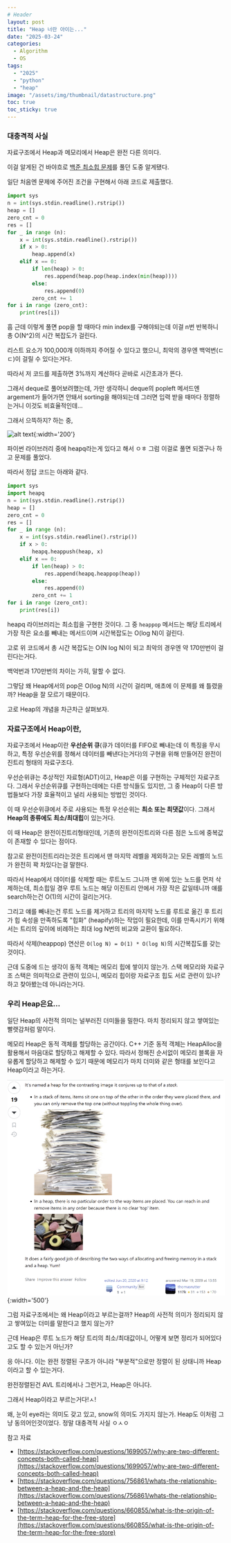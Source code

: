 ```yaml
---
# Header
layout: post
title: "Heap 너란 아이는..."
date: "2025-03-24"
categories: 
  - Algorithm
  - OS
tags: 
  - "2025"
  - "python"
  - "heap"
image: "/assets/img/thumbnail/datastructure.png"
toc: true
toc_sticky: true
---
```


### 대충격적 사실
자료구조에서 Heap과 메모리에서 Heap은 완전 다른 의미다.

이걸 알게된 건 바야흐로
[백준 최소힙 문제](https://www.acmicpc.net/problem/1927)를 풀던 도중 알게됐다.

일단 처음엔 문제에 주어진 조건을 구현해서 아래 코드로 제출했다.
```python
import sys
n = int(sys.stdin.readline().rstrip())
heap = []
zero_cnt = 0
res = []
for _ in range (n):
    x = int(sys.stdin.readline().rstrip())
    if x > 0:
        heap.append(x)
    elif x == 0:
        if len(heap) > 0:
            res.append(heap.pop(heap.index(min(heap))))
        else:
            res.append(0)
        zero_cnt += 1
for i in range (zero_cnt):
    print(res[i])
```
흠 근데 이렇게 풀면 pop을 할 때마다 min index를 구해야되는데 이걸 n번 반복하니 총 O(N^2)의 시간 복잡도가 걸린다.

리스트 요소가 100,000개 이하까지 주어질 수 있다고 했으니,
최악의 경우엔 백억번(ㄷㄷ)이 걸릴 수 있다는거다.

따라서 저 코드를 제출하면 3%까지 계산하다 곧바로 시간초과가 뜬다.

그래서 deque로 풀어보려했는데, 가만 생각하니 deque의 popleft 메서드엔 argement가 들어가면 안돼서 sorting을 해야되는데 그러면 입력 받을 때마다 정렬하는거니 이것도 비효율적인데...

그래서 으뜩하지? 하는 중,

![alt text](https://i.pinimg.com/736x/01/52/51/015251d9b1c2c99338ab666b4de3bdf9.jpg){:width='200'}

파이썬 라이브러리 중에 heapq라는게 있다고 해서 ㅇㅎ 그럼 이걸로 풀면 되겠구나 하고 문제를 풀었다.

따라서 정답 코드는 아래와 같다.
```python
import sys
import heapq
n = int(sys.stdin.readline().rstrip())
heap = []
zero_cnt = 0
res = []
for _ in range (n):
    x = int(sys.stdin.readline().rstrip())
    if x > 0:
        heapq.heappush(heap, x)
    elif x == 0:
        if len(heap) > 0:
            res.append(heapq.heappop(heap))
        else:
            res.append(0)
        zero_cnt += 1
for i in range (zero_cnt):
    print(res[i])
```
heapq 라이브러리는 최소힙을 구현한 것이다. 그 중 `heappop` 메서드는 해당 트리에서 가장 작은 요소를 빼내는 메서드이며 시간복잡도는 O(log N)이 걸린다. 

고로 위 코드에서 총 시간 복잡도는 O(N log N)이 되고 최악의 경우엔 약 170만번이 걸린다는거다.

백억번과 170만번의 차이는 가히, 말할 수 없다.

그렇담 왜 Heap에서의 pop은 O(log N)의 시간이 걸리며, 애초에 이 문제를 왜 틀렸을까? Heap을 잘 모르기 때문이다.

고로 Heap의 개념을 차근차근 살펴보자.

### 자료구조에서 Heap이란,
자료구조에서 Heap이란 **우선순위 큐**(큐가 데이터를 FIFO로 빼내는데 이 특징을 무시하고, 특정 우선순위를 정해서 데이터를 빼낸다는거다)의 구현을 위해 만들어진 완전이진트리 형태의 자료구조다.

우선순위큐는 추상적인 자료형(ADT)이고, Heap은 이를 구현하는 구체적인 자료구조다. 그래서 우선순위큐를 구현하는데에는 다른 방식들도 있지만, 그 중 Heap이 다른 방법들보다 가장 효율적이고 널리 사용되는 방법인 것이다.

이 때 우선순위큐에서 주로 사용되는 특정 우선순위는 **최소 또는 최댓값**이다. 그래서 **Heap의 종류에도 최소/최대힙**이 있는거다.

이 때 Heap은 완전이진트리형태인데, 기존의 완전이진트리와 다른 점은 노드에 중복값이 존재할 수 있다는 점이다.

참고로 완전이진트리라는것은 트리에서 맨 마지막 레벨을 제외하고는 모든 레벨의 노드가 완전히 꽉 차있다는걸 말한다. 

따라서 Heap에서 데이터를 삭제할 때는 루트노드 그니까 맨 위에 있는 노드를 먼저 삭제하는데, 최소힙일 경우 루트 노드는 해당 이진트리 안에서 가장 작은 값일테니까 얘를 search하는건 O(1)의 시간이 걸리는거다.

그리고 얘를 빼내는건 루트 노드를 제거하고 트리의 마지막 노드를 루트로 옮긴 후 트리가 힙 속성을 만족하도록 "힙화" (heapify)하는 작업이 필요한데, 이를 만족시키기 위해서는 트리의 깊이에 비례하는 최대 log N번의 비교와 교환이 필요하다.

따라서 삭제(heappop) 연산은 `O(log N) = O(1) * O(log N)`의 시간복잡도를 갖는 것이다.

근데 도중에 드는 생각이 동적 객체는 메모리 힙에 쌓이지 않는가. 스택 메모리와 자료구조 스택은 의미적으로 관련이 있으니, 메모리 힙이랑 자료구조 힙도 서로 관련이 있나? 하고 찾아봤는데 아니라는거다.

### 우리 Heap은요...

일단 Heap의 사전적 의미는 널부러진 더미들을 밀한다. 마치 정리되지 않고 쌓여있는 빨랫감처럼 말이다. 

메모리 Heap은 동적 객체를 할당하는 공간이다.
C++ 기준 동적 객체는 HeapAlloc을 활용해서 마음대로 할당하고 해제할 수 있다. 따라서 정해진 순서없이 메모리 블록을 자유롭게 할당하고 해제할 수 있기 때문에 메모리가 마치 더미와 같은 형태를 보인다고 Heap이라고 하는거다.

![Image](/assets/img/posts/250324/1.png){:width='500'}

그럼 자료구조에서는 왜 Heap이라고 부르는걸까? Heap의 사전적 의미가 정리되지 않고 쌓여있는 더미를 말한다고 했지 않는가?

근데 Heap은 루트 노드가 해당 트리의 최소/최대값이니, 어떻게 보면 정리가 되어있다고도 할 수 있는거 아닌가?

응 아니다. 이는 완전 정렬된 구조가 아니라 "부분적"으로만 정렬이 된 상태니까 Heap이라고 할 수 있는거다.

완전정렬된건 AVL 트리에서나 그런거고, Heap은 아니다.

그래서 Heap이라고 부르는거다!ㅅ!

왜, 눈이 eye라는 의미도 갖고 있고, snow의 의미도 가지지 않는가. 
Heap도 이처럼 그냥 동의어인것이었다.
정말 대충격적 사실 ㅇㅅㅇ

참고 자료
- [https://stackoverflow.com/questions/1699057/why-are-two-different-concepts-both-called-heap](https://stackoverflow.com/questions/1699057/why-are-two-different-concepts-both-called-heap)
- [https://stackoverflow.com/questions/756861/whats-the-relationship-between-a-heap-and-the-heap](https://stackoverflow.com/questions/756861/whats-the-relationship-between-a-heap-and-the-heap)
- [https://stackoverflow.com/questions/660855/what-is-the-origin-of-the-term-heap-for-the-free-store](https://stackoverflow.com/questions/660855/what-is-the-origin-of-the-term-heap-for-the-free-store)